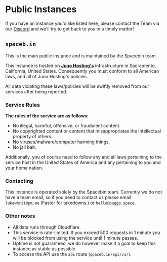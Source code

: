 # Public Instances

If you have an instance you'd like listed here, please contact the Team via our [Discord](https://discord.gg/zsxwgYc) and we'll try to get back to you in a timely matter!

## `spaceb.in`

This is the main public instance and is maintained by the Spacebin team.

This instance is hosted on [**Juno Hosting's**](https://junohosting.net) infrastructure in Sacramento, California, United States. Consequently you must conform to all American laws, and all of Juno Hosting's policies. 

All data violating these laws/policies will be swiftly removed from our services after being reported.

### Service Rules

**The rules of the service are as follows:**

* No illegal, harmful, offensive, or fraudulent content.
* No copyrighted content or content that misappropriates the intellectual property of others.
* No viruses/malware/computer harming things.
* No jail bait.

Additionally, you of course need to follow any and all laws pertaining to the service host in the United States of America and any pertaining to you and your home nation.

### Contacting

This instance is operated solely by the Spacebin team. Currently we do not have a team email, so if you need to contact us please email `lukewhrit@pm.me` (Faster for takedowns.) or `hello@puggo.space`.

### Other notes

* All data runs through Cloudflare.
* This service is rate-limited. If you exceed 500 requests in 1 minute you will be blocked from using the service until 1 minute passes.
* Uptime is not guaranteed, we do however make it a goal to keep this instance as stable as possible.
* To access the API use the `api` route (`spaceb.in/api/v1/`).

